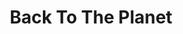 ---
title: "Back To The Planet"
summary: "Back To The Planet formed while squatting together in Peckham, London in 1989, and attracted a following throughout the early 1990s. They played four consecutive Glastonbury Festivals and played many free festivals, including the Deptford Urban Free Festival and the Castlemorton Common Festival in 1992. BTTP were vociferous in their resistance to the Criminal Justice and Public Order Act 1994. Their music blended elements of ska, dub, punk, and dance music. Their first album, Warning the Public, was released on their own record label, Arthur Mix Records, based in Hither Green. In 1993, the band signed to Parallel Records, and released a chain of singles. BTTP split not long after the release of Messages After The Bleep in 1995, to pursue personal music projects. BTTP performed a reunion gig at the Red Star Bar in Camberwell on 10 December 2006. They also played at the Endorse It In Dorset Festival on 12 August 2007, and the main stage at the 2007 Beautiful Days festival, but to a smaller than expected crowd owing to them clashing with Bill Bailey. BTTP played the Paradise Gardens free festival, London on 25 May 2008, and at the Endorse It In Dorset, SolFest and Shambala festivals in summer 2008. Back to the Planet appeared at Glastonbury, and EnDorset in Dorset during the summer of 2009. Back to the Planet played the Wickerman festival in 2010. They played the Levelling the Land Part II tour, along with The Levellers and Dreadzone, in December 2011, headlined Rogues Picnic in May 2012, and played Bearded Theory festival in May 2012. Back to the Planet made a late-night appearance at The Bimble Inn at Beautiful Days Festival on Friday 17 August 2012 and are confirmed to play Alchemy Festival 20-22 September 2013. Back to the Planet are still together and are busy writing new material."
image: "back-to-the-planet.jpg"
---
